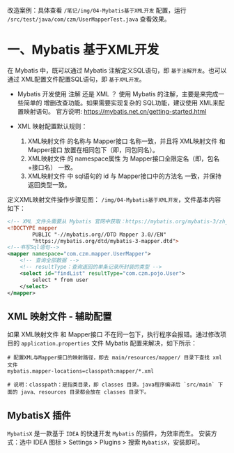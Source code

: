 
改造案例：具体查看 `/笔记/img/04-Mybatis基于XML开发` 配置，运行 `/src/test/java/com/czm/UserMapperTest.java` 查看效果。

# 一、Mybatis 基于XML开发
在 Mybatis 中，既可以通过 Mybatis 注解定义SQL语句，即 `基于注解开发`。也可以通过 XML配置文件配置SQL语句，即 `基于XML开发`。

- Mybatis 开发使用 注解 还是 XML ？
    使用 Mybatis 的注解，主要是来完成一些简单的 增删改查功能。如果需要实现复杂的 SQL功能，建议使用 XML来配置映射语句。
    官方说明: <https://mybatis.net.cn/getting-started.html>

- XML 映射配置默认规则：
  1. XML映射文件 的名称与 Mapper接口 名称一致，并且将 XML映射文件 和 Mapper接口 放置在相同包下（即，同包同名）。
  2. XML映射文件 的 namespace属性 为 Mapper接口全限定名（即，包名+接口名） 一致。 
  3. XML映射文件 中 sql语句的 id 与 Mapper接口中的方法名 一致，并保持返回类型一致。

定义XML映射文件操作步骤见图： `/img/04-Mybatis基于XML开发`，文件基本内容如下：
```xml
<!-- XML 文件头需要从 Mybatis 官网中获取：https://mybatis.org/mybatis-3/zh_CN/getting-started.html  -->
<!DOCTYPE mapper
        PUBLIC "-//mybatis.org//DTD Mapper 3.0//EN"
        "https://mybatis.org/dtd/mybatis-3-mapper.dtd">
<!--书写Sql语句-->
<mapper namespace="com.czm.mapper.UserMapper">
    <!-- 查询全部数据 -->
    <!-- resultType：查询返回的单条记录所封装的类型 -->
    <select id="findList" resultType="com.czm.pojo.User">
        select * from user
    </select>
</mapper>
```

## XML 映射文件 - 辅助配置
如果 XML映射文件 和 Mapper接口 不在同一包下，执行程序会报错。通过修改项目的 `application.properties` 文件 Mybatis 配置来解决，如下所示：
```
# 配置XML与Mapper接口的映射路径，即去 main/resources/mapper/ 目录下查找 xml 文件
mybatis.mapper-locations=classpath:mapper/*.xml

# 说明：classpath：是指类目录，即 classes 目录。java程序编译后 `src/main` 下面的 java、resources 目录都会放在 classes 目录下。 
```

## MybatisX 插件
`MybatisX` 是一款基于 `IDEA` 的快速开发 `Mybatis` 的插件，为效率而生。
安装方式：选中 IDEA 图标 > Settings > Plugins > 搜索 `MybatisX`，安装即可。

